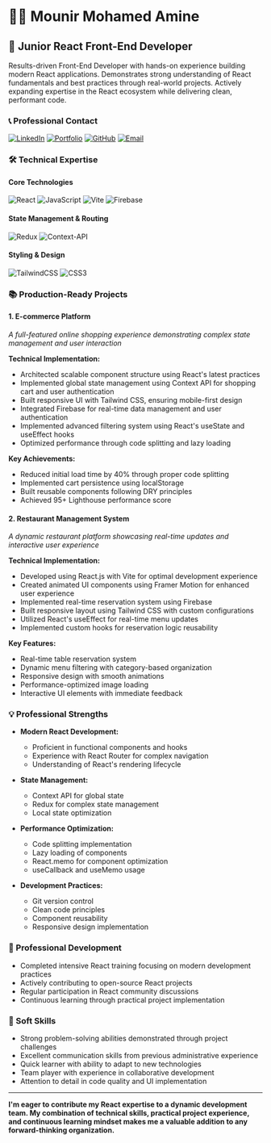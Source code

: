 # 👨‍💻 Mounir Mohamed Amine

## 🚀 Junior React Front-End Developer

Results-driven Front-End Developer with hands-on experience building modern React applications. Demonstrates strong understanding of React fundamentals and best practices through real-world projects. Actively expanding expertise in the React ecosystem while delivering clean, performant code.

### 📞 Professional Contact

[![LinkedIn](https://img.shields.io/badge/LinkedIn-%230077B5.svg?logo=linkedin&logoColor=white)]([https://www.linkedin.com/in/mohamed-amine-mounir/](https://www.linkedin.com/in/mohamed-amine-mounir-6a125732b/))
[![Portfolio](https://img.shields.io/badge/Portfolio-%23000000.svg?style=for-the-badge&logo=firefox&logoColor=#FF7139)](https://mounir-mohamed-amine.vercel.app/)
[![GitHub](https://img.shields.io/badge/GitHub-%23121011.svg?style=for-the-badge&logo=github&logoColor=white)](https://github.com/Mohamed-amine-Mr)
[![Email](https://img.shields.io/badge/Email-D14836?style=for-the-badge&logo=gmail&logoColor=white)](mailto:mohamedaminemounirdev@gmail.com
)

### 🛠 Technical Expertise

#### Core Technologies
![React](https://img.shields.io/badge/react-%2320232a.svg?style=for-the-badge&logo=react&logoColor=%2361DAFB)
![JavaScript](https://img.shields.io/badge/javascript-%23323330.svg?style=for-the-badge&logo=javascript&logoColor=%23F7DF1E)
![Vite](https://img.shields.io/badge/vite-%23646CFF.svg?style=for-the-badge&logo=vite&logoColor=white)
![Firebase](https://img.shields.io/badge/firebase-%23039BE5.svg?style=for-the-badge&logo=firebase)

#### State Management & Routing
![Redux](https://img.shields.io/badge/redux-%23593d88.svg?style=for-the-badge&logo=redux&logoColor=white)
![Context-API](https://img.shields.io/badge/Context--Api-000000?style=for-the-badge&logo=react)

#### Styling & Design
![TailwindCSS](https://img.shields.io/badge/tailwindcss-%2338B2AC.svg?style=for-the-badge&logo=tailwind-css&logoColor=white)
![CSS3](https://img.shields.io/badge/css3-%231572B6.svg?style=for-the-badge&logo=css3&logoColor=white)

### 📚 Production-Ready Projects

#### 1. **E-commerce Platform**
*A full-featured online shopping experience demonstrating complex state management and user interaction*

**Technical Implementation:**
- Architected scalable component structure using React's latest practices
- Implemented global state management using Context API for shopping cart and user authentication
- Built responsive UI with Tailwind CSS, ensuring mobile-first design
- Integrated Firebase for real-time data management and user authentication
- Implemented advanced filtering system using React's useState and useEffect hooks
- Optimized performance through code splitting and lazy loading

**Key Achievements:**
- Reduced initial load time by 40% through proper code splitting
- Implemented cart persistence using localStorage
- Built reusable components following DRY principles
- Achieved 95+ Lighthouse performance score

#### 2. **Restaurant Management System**
*A dynamic restaurant platform showcasing real-time updates and interactive user experience*

**Technical Implementation:**
- Developed using React.js with Vite for optimal development experience
- Created animated UI components using Framer Motion for enhanced user experience
- Implemented real-time reservation system using Firebase
- Built responsive layout using Tailwind CSS with custom configurations
- Utilized React's useEffect for real-time menu updates
- Implemented custom hooks for reservation logic reusability

**Key Features:**
- Real-time table reservation system
- Dynamic menu filtering with category-based organization
- Responsive design with smooth animations
- Performance-optimized image loading
- Interactive UI elements with immediate feedback

### 💡 Professional Strengths

- **Modern React Development:**
  - Proficient in functional components and hooks
  - Experience with React Router for complex navigation
  - Understanding of React's rendering lifecycle

- **State Management:**
  - Context API for global state
  - Redux for complex state management
  - Local state optimization

- **Performance Optimization:**
  - Code splitting implementation
  - Lazy loading of components
  - React.memo for component optimization
  - useCallback and useMemo usage

- **Development Practices:**
  - Git version control
  - Clean code principles
  - Component reusability
  - Responsive design implementation

### 🎯 Professional Development

- Completed intensive React training focusing on modern development practices
- Actively contributing to open-source React projects
- Regular participation in React community discussions
- Continuous learning through practical project implementation

### 🌟 Soft Skills

- Strong problem-solving abilities demonstrated through project challenges
- Excellent communication skills from previous administrative experience
- Quick learner with ability to adapt to new technologies
- Team player with experience in collaborative development
- Attention to detail in code quality and UI implementation

---

<b>
I'm eager to contribute my React expertise to a dynamic development team. My combination of technical skills, practical project experience, and continuous learning mindset makes me a valuable addition to any forward-thinking organization.
</b>

